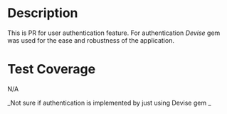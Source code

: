 # Description
This is PR for user authentication feature. For authentication *Devise* gem was used for the ease and robustness of the application.

# Test Coverage
N/A






_Not sure if authentication is implemented by just using Devise gem _


